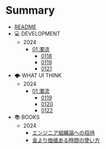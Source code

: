 # Summary

- [README](README.md)
- 💻 DEVELOPMENT
  - 2024
    - [01 濁流](dev24/202401.md)
      - [0118](dev24/0118.md)
      - [0119](dev24/0119.md)
      - [0121](dev24/0121.md)
- 🌩 WHAT UI THINK
  - 2024
    - [01 濁流](any24/202401.md)
      - [0119](any24/0119.md)
      - [0120](any24/0120.md)
      - [0122](any24/0122.md)
- 📚 BOOKS
  - 2024
    - [エンジニア組織論への招待](engineering_organization_theory.md)
    - [金より価値ある時間の使い方](how_to_live_on_24_hours_a_day.md)